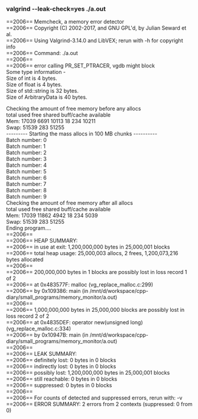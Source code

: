 ### valgrind --leak-check=yes ./a.out
==2006== Memcheck, a memory error detector  
==2006== Copyright (C) 2002-2017, and GNU GPL'd, by Julian Seward et al.  
==2006== Using Valgrind-3.14.0 and LibVEX; rerun with -h for copyright info  
==2006== Command: ./a.out  
==2006==  
==2006== error calling PR_SET_PTRACER, vgdb might block  
Some type information -  
Size of int is 4 bytes.  
Size of float is 4 bytes.  
Size of std::string is 32 bytes.  
Size of ArbitraryData is 40 bytes.  

Checking the amount of free memory before any allocs  
              total        used        free      shared  buff/cache   available  
Mem:          17039        6691       10113          18         234       10211  
Swap:         51539         283       51255  
 --------- Starting the mass allocs in 100 MB chunks ----------  
Batch number: 0  
Batch number: 1  
Batch number: 2  
Batch number: 3  
Batch number: 4  
Batch number: 5  
Batch number: 6  
Batch number: 7  
Batch number: 8  
Batch number: 9  
Checking the amount of free memory after all allocs  
              total        used        free      shared  buff/cache   available  
Mem:          17039       11862        4942          18         234        5039  
Swap:         51539         283       51255  
Ending program....  
==2006==  
==2006== HEAP SUMMARY:  
==2006==     in use at exit: 1,200,000,000 bytes in 25,000,001 blocks  
==2006==   total heap usage: 25,000,003 allocs, 2 frees, 1,200,073,216 bytes allocated  
==2006==  
==2006== 200,000,000 bytes in 1 blocks are possibly lost in loss record 1 of 2  
==2006==    at 0x483577F: malloc (vg_replace_malloc.c:299)  
==2006==    by 0x109386: main (in /mnt/d/workspace/cpp-diary/small_programs/memory_monitor/a.out)  
==2006==  
==2006== 1,000,000,000 bytes in 25,000,000 blocks are possibly lost in loss record 2 of 2  
==2006==    at 0x4835DEF: operator new(unsigned long) (vg_replace_malloc.c:334)  
==2006==    by 0x10947B: main (in /mnt/d/workspace/cpp-diary/small_programs/memory_monitor/a.out)  
==2006==  
==2006== LEAK SUMMARY:  
==2006==    definitely lost: 0 bytes in 0 blocks  
==2006==    indirectly lost: 0 bytes in 0 blocks  
==2006==      possibly lost: 1,200,000,000 bytes in 25,000,001 blocks  
==2006==    still reachable: 0 bytes in 0 blocks  
==2006==         suppressed: 0 bytes in 0 blocks  
==2006==  
==2006== For counts of detected and suppressed errors, rerun with: -v  
==2006== ERROR SUMMARY: 2 errors from 2 contexts (suppressed: 0 from 0) 